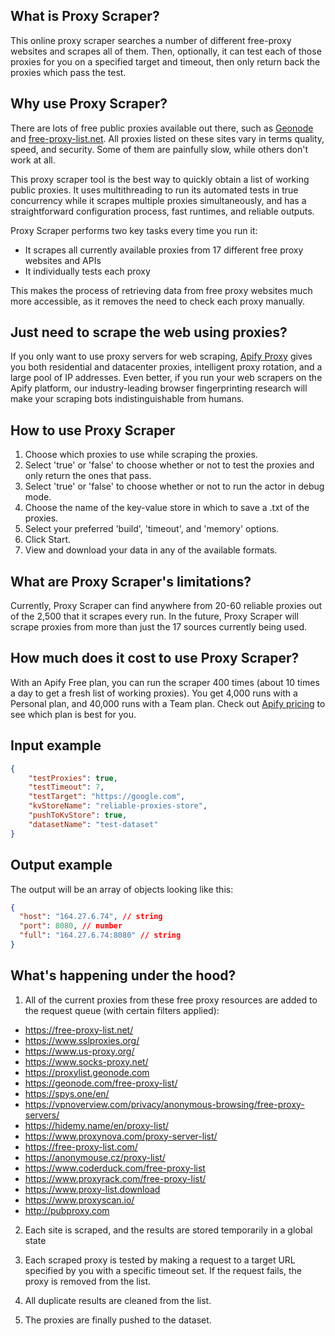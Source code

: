 ## What is Proxy Scraper?

This online proxy scraper searches a number of different free-proxy websites and scrapes all of them. Then, optionally, it can test each of those proxies for you on a specified target and timeout, then only return back the proxies which pass the test. 

## Why use Proxy Scraper?
There are lots of free public proxies available out there, such as [Geonode](https://geonode.com/free-proxy-list/) and [free-proxy-list.net](https://free-proxy-list.net/). All proxies listed on these sites vary in terms quality, speed, and security. Some of them are painfully slow, while others don't work at all.

This proxy scraper tool is the best way to quickly obtain a list of working public proxies. It uses multithreading to run its automated tests in true concurrency while it scrapes multiple proxies simultaneously, and has a straightforward configuration process, fast runtimes, and reliable outputs. 

Proxy Scraper performs two key tasks every time you run it:
- It scrapes all currently available proxies from 17 different free proxy websites and APIs
- It individually tests each proxy

This makes the process of retrieving data from free proxy websites much more accessible, as it removes the need to check each proxy manually.

## Just need to scrape the web using proxies?
If you only want to use proxy servers for web scraping, [Apify Proxy](https://apify.com/proxy) gives you both residential and datacenter proxies, intelligent proxy rotation, and a large pool of IP addresses. Even better, if you run your web scrapers on the Apify platform, our industry-leading browser fingerprinting research will make your scraping bots indistinguishable from humans.

## How to use Proxy Scraper

1. Choose which proxies to use while scraping the proxies.
2. Select 'true' or 'false' to choose whether or not to test the proxies and only return the ones that pass.
3. Select 'true' or 'false' to choose whether or not to run the actor in debug mode.
4. Choose the name of the key-value store in which to save a .txt of the proxies.
5. Select your preferred 'build', 'timeout', and 'memory' options.
6. Click Start.
7. View and download your data in any of the available formats.

## What are Proxy Scraper's limitations?
Currently, Proxy Scraper can find anywhere from 20-60 reliable proxies out of the 2,500 that it scrapes every run. In the future, Proxy Scraper will scrape proxies from more than just the 17 sources currently being used.

## How much does it cost to use Proxy Scraper?
With an Apify Free plan, you can run the scraper 400 times (about 10 times a day to get a fresh list of working proxies). You get 4,000 runs with a Personal plan, and 40,000 runs with a Team plan. Check out [Apify pricing](https://apify.com/pricing) to see which plan is best for you.

## Input example
```JSON
{
    "testProxies": true,
    "testTimeout": 7,
    "testTarget": "https://google.com",
    "kvStoreName": "reliable-proxies-store",
    "pushToKvStore": true,
    "datasetName": "test-dataset"
}
```

## Output example
The output will be an array of objects looking like this:

```JSON
{
  "host": "164.27.6.74", // string
  "port": 8080, // number
  "full": "164.27.6.74:8080" // string
}
```

## What's happening under the hood?
1. All of the current proxies from these free proxy resources are added to the request queue (with certain filters applied):

-   https://free-proxy-list.net/
-   https://www.sslproxies.org/
-   https://www.us-proxy.org/
-   https://www.socks-proxy.net/
-   https://proxylist.geonode.com
-   https://geonode.com/free-proxy-list/
-   https://spys.one/en/
-   https://vpnoverview.com/privacy/anonymous-browsing/free-proxy-servers/
-   https://hidemy.name/en/proxy-list/
-   https://www.proxynova.com/proxy-server-list/
-   https://free-proxy-list.com/
-   https://anonymouse.cz/proxy-list/
-   https://www.coderduck.com/free-proxy-list
-   https://www.proxyrack.com/free-proxy-list/
-   https://www.proxy-list.download
-   https://www.proxyscan.io/
-   http://pubproxy.com

2. Each site is scraped, and the results are stored temporarily in a global state

3. Each scraped proxy is tested by making a request to a target URL specified by you with a specific timeout set. If the request fails, the proxy is removed from the list.

4. All duplicate results are cleaned from the list.

5. The proxies are finally pushed to the dataset.

